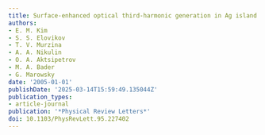 ```yaml
---
title: Surface-enhanced optical third-harmonic generation in Ag island films
authors:
- E. M. Kim
- S. S. Elovikov
- T. V. Murzina
- A. A. Nikulin
- O. A. Aktsipetrov
- M. A. Bader
- G. Marowsky
date: '2005-01-01'
publishDate: '2025-03-14T15:59:49.135044Z'
publication_types:
- article-journal
publication: '*Physical Review Letters*'
doi: 10.1103/PhysRevLett.95.227402
---
```


